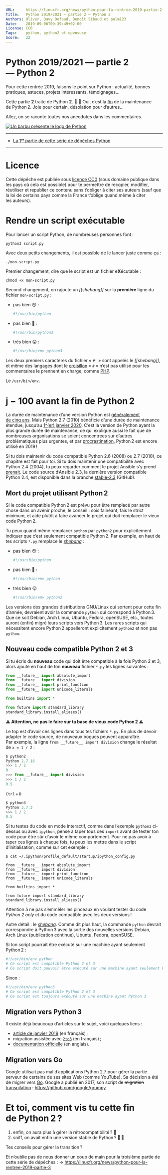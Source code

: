 ```yaml
---
URL:     https://linuxfr.org/news/python-pour-la-rentree-2019-partie-2
Title:   Python 2019/2021 — partie 2 — Python 2
Authors: Oliver, Davy Defaud, Benoît Sibaud et palm123
Date:    2019-09-06T09:39:49+02:00
License: CC0
Tags:    python, python2 et opensuse
Score:   22
---
```


Python 2019/2021 — partie 2 — Python 2
======================================

Pour cette rentrée 2019, faisons le point sur Python : actualité, bonnes pratiques, astuces, projets intéressants, témoignages…

Cette partie **2** traite de Python **2**. 🐍 🐍 Oui, c’est la [fin](https://www.python.org/dev/peps/pep-0373/#maintenance-releases) de la maintenance de Python 2. Joie pour certain, désolation pour d’autres…

Allez, on se raconte toutes nos anecdotes dans les commentaires.

[![Un barbu présente le logo de Python](2019-2021-n2.webp)](https://github.com/linuxfr.org/articles/tree/main/python/2019-2021-n2.webp)

----

* [La 1ʳᵉ partie de cette série de dépêches Python](https://linuxfr.org/news/python-pour-la-rentree-2019-partie-1)

----

Licence
=======

Cette dépêche est publiée sous [licence CC0](https://fr.wikipedia.org/wiki/Licence_CC0) (sous domaine publique dans les pays où cela est possible) pour te permettre de recopier, modifier, réutiliser et republier ce contenu sans t’obliger à citer ses auteurs (sauf que la loi de certains pays comme la France t’oblige quand même à citer les auteurs).

Rendre un script exécutable
===========================

Pour lancer un script Python, de nombreuses personnes font :

```
python3 script.py
```

Avec deux petits changements, il est possible de le lancer juste comme ça :

```
./mon-script.py
```

Premier changement, dire que le script est un fichier e**X**écutable :

```
chmod +x mon-script.py
```

Second changement, on rajoute un _[[shebang]]_ sur la **première** ligne du fichier `mon-script.py` :

* pas bien 😯 :
    
    ```sh
    #!/usr/bin/python
    ```
* pas bien 🤔 :
    
    ```sh
    #!/usr/bin/python3
    ```
* très bien 😛 :
    
    ```sh
    #!/usr/bin/env python3
    ```

Les deux premiers caractères du fichier « `#!` » sont appelés le _[[shebang]]_, et même des langages dont le [croisillon](https://fr.wikipedia.org/wiki/Croisillon_(signe)) « `#` » n’est pas utilisé pour les commentaires le prennent en charge, comme [PHP](https://www.php.net/manual/fr/features.commandline.usage.php#example-422).

Le `/usr/bin/env`.

j − 100 avant la fin de Python 2
================================

La durée de maintenance d’une version Python est [généralement de cinq ans](https://devguide.python.org/devcycle/#end-of-life-branches).
Mais Python 2.7 (2010) bénéficie d’une durée de maintenance étendue, jusqu’au [1^(er) janvier 2020](https://pythonclock.org/). C’est la version de Python ayant la plus grande durée de maintenance, ce qui explique aussi le fait que de nombreuses organisations se soient concentrées sur d’autres problématiques plus urgentes, et par [procrastination](https://fr.wikipedia.org/wiki/Procrastination), Python 2 est encore utilisé en 2019 !

Si tu dois maintenir du code compatible Python 2.6 (2008) ou 2.7 (2010), ce chapitre est fait pour toi. Si tu dois maintenir une compatibilité avec Python 2.4 (2004), tu peux regarder comment le projet Ansible s’y ~~prend~~ [prenait](https://www.ansible.com/blog/using-ansible-to-manage-rhel-5-yesterday-today-and-tomorrow). Le code source d’Ansible 2.3, la dernière version compatible Python 2.4, est disponible dans la branche [stable-2.3](https://github.com/ansible/ansible/tree/stable-2.3) (GitHub).

Mort du projet utilisant Python 2
---------------------------------

Si le code compatible Python 2 est prévu pour être remplacé par autre chose dans un avenir proche, le conseil : sois fainéant, fais le strict minimum, et aide plutôt à faire avancer le projet qui doit remplacer le vieux code Python 2.

Tu peux quand même remplacer `python` par `python2` pour explicitement indiquer que c’est seulement compatible Python 2. Par exemple, en haut de tes scripts `*.py` remplace le _[shebang](https://fr.wikipedia.org/wiki/Shebang)_ :

* pas bien 😯 :
    
    ```sh
    #!/usr/bin/python
    ```
* pas bien 🤔 :
    
    ```sh
    #!/usr/bin/env python
    ```
* très bien 😛
    
    ```sh
    #!/usr/bin/env python2
    ```

Les versions des grandes distributions GNU/Linux qui sortent pour cette fin d’année, devraient avoir la commande `python` qui correspond à Python 3. Que ce soit Debian, Arch Linux, Ubuntu, Fedora, openSUSE, etc., toutes auront (enfin) migré leurs scripts vers Python 3. Les rares scripts qui nécessitent encore Python 2 appelleront explicitement `python2` et non pas `python`.

Nouveau code compatible Python 2 et 3
-------------------------------------

Si tu écris du **nouveau** code qui doit être compatible à la fois Python 2 et 3, alors ajoute en haut de ton **nouveau** fichier `*.py` les lignes suivantes :

```python
from __future__ import absolute_import
from __future__ import division
from __future__ import print_function
from __future__ import unicode_literals

from builtins import *

from future import standard_library
standard_library.install_aliases()
```

**⚠ Attention, ne pas le faire sur ta base de vieux code Python 2 ⚠**

Le top est d’avoir ces lignes dans tous tes fichiers `*.py`. En plus de devoir adapter le code source, de nouveaux bogues peuvent apparaître. Par exemple, la ligne `from __future__ import division` change le résultat de `x = 1 / 2` :

```python
$ python2
Python 2.7.16
>>> 1 / 2
0
>>> from __future__ import division
>>> 1 / 2
0.5
```

`Ctrl` + `D`

```python
$ python3
Python 3.7.3
>>> 1 / 2
0.5
```

Si tu testes du code en mode interactif, comme dans l’exemple `python2` ci‐dessus ou avec `ipython`, pense à taper tous ces `import` avant de tester ton code pour être sûr d’avoir le même comportement. Pour ne pas avoir à taper ces lignes à chaque fois, tu peux les mettre dans le script d’initialisation, comme sur cet exemple :

```
$ cat ~/.ipython/profile_default/startup/ipython_config.py

from __future__ import absolute_import
from __future__ import division
from __future__ import print_function
from __future__ import unicode_literals

from builtins import *

from future import standard_library
standard_library.install_aliases()
```

Attention à ne pas s’emmêler les pinceaux en voulant tester du code *Python 2 only* et du code compatible avec les deux versions !

Autre détail : le _[shebang](https://fr.wikipedia.org/wiki/Shebang)_. Comme dit plus haut, la commande `python` devrait correspondre à Python 3 avec la sortie des nouvelles versions Debian, Arch Linux (publication continue), Ubuntu, Fedora, openSUSE.

Si ton script pourrait être exécuté sur une machine ayant seulement Python 2 :

```sh
#!/usr/bin/env python
# Ce script est compatible Python 2 et 3
# Ce script doit pouvoir être exécuté sur une machine ayant seulement Python 2
```

Sinon :

```sh
#!/usr/bin/env python3
# Ce script est compatible Python 2 et 3
# Ce script est toujours exécuté sur une machine ayant Python 3
```

Migration vers Python 3
-----------------------

Il existe déjà beaucoup d’articles sur le sujet, voici quelques liens :

* [article de janvier 2019](https://blog.invivoo.com/la-migration-de-python-2-x-a-python-3-x/) (en français) ;
* migration assistée avec [`2to3`](https://docs.python.org/fr/3.9/library/2to3.html) (en français) ;
* [documentation officielle](https://docs.python.org/3.9/howto/pyporting.html) (en anglais).

Migration vers Go
-----------------

Google utilisait pas mal d’applications Python 2.7 pour gérer la partie serveur de certains de ses sites Web (comme YouTube). Sa décision a été de migrer vers [Go](https://fr.wikipedia.org/wiki/Go_(langage)). Google a publié en 2017, son script de ~~migration~~ [transpilation](https://fr.wiktionary.org/wiki/transpilation) :
<https://github.com/google/grumpy>

Et toi, comment vis tu cette fin de Python 2 ?
==============================================

1. enfin, on aura plus à gérer la rétrocompatibilité ? 🤩
2. sniff, on avait enfin une version stable de Python ? 💚 💚

Tes conseils pour gérer la transition ?

Et n’oublie pas de nous donner un coup de main pour la troisième partie de cette série de dépêches : 
→ <https://linuxfr.org/news/python-pour-la-rentree-2019-partie-3>
